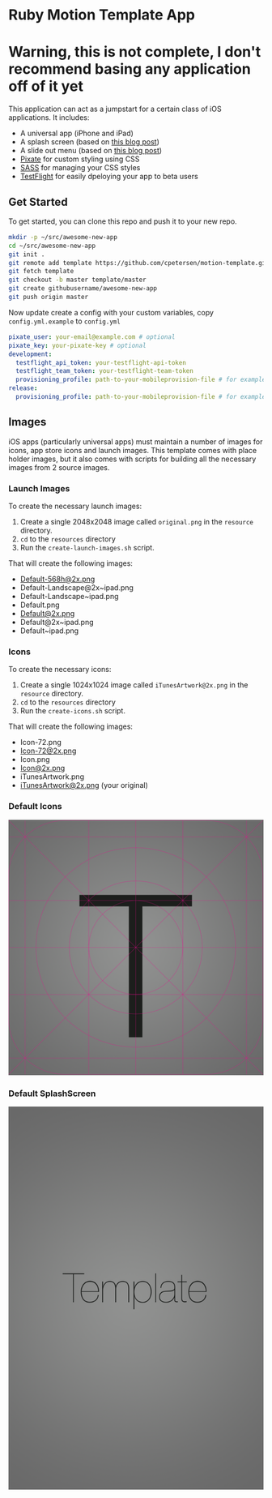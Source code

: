 # Ruby Motion Template App

# Warning, this is not complete, I don't recommend basing any application off of it yet

This application can act as a jumpstart for a certain class of iOS applications. It includes:

 * A universal app (iPhone and iPad)
 * A splash screen (based on [this blog post](http://iconoclastlabs.com/cms/blog/posts/iphone-splash-screen-with-rubymotion))
 * A slide out menu (based on [this blog post](https://github.com/dbottillo/SlideOutNavigationRubyMotion))
 * [Pixate](http://www.pixate.com) for custom styling using CSS
 * [SASS](http://sass-lang.com) for managing your CSS styles
 * [TestFlight](https://testflightapp.com) for easily dpeloying your app to beta users

## Get Started

To get started, you can clone this repo and push it to your new repo.

```sh
mkdir -p ~/src/awesome-new-app
cd ~/src/awesome-new-app
git init .
git remote add template https://github.com/cpetersen/motion-template.git
git fetch template
git checkout -b master template/master
git create githubusername/awesome-new-app
git push origin master
```

Now update create a config with your custom variables, copy ```config.yml.example``` to ```config.yml```

```yaml
pixate_user: your-email@example.com # optional
pixate_key: your-pixate-key # optional
development:
  testflight_api_token: your-testflight-api-token 
  testflight_team_token: your-testflight-team-token
  provisioning_profile: path-to-your-mobileprovision-file # for example ./development.mobileprovision
release:
  provisioning_profile: path-to-your-mobileprovision-file # for example ./distribution.mobileprovision
```

## Images

iOS apps (particularly universal apps) must maintain a number of images for icons, app store icons and launch images. This template comes with place holder images, but it also comes with scripts for building all the necessary images from 2 source images.

### Launch Images

To create the necessary launch images:

1. Create a single 2048x2048 image called ```original.png``` in the ```resource``` directory.
2. ```cd``` to the ```resources``` directory
3. Run the ```create-launch-images.sh``` script.

That will create the following images:

 * Default-568h@2x.png
 * Default-Landscape@2x~ipad.png
 * Default-Landscape~ipad.png
 * Default.png
 * Default@2x.png
 * Default@2x~ipad.png
 * Default~ipad.png

 ### Icons

To create the necessary icons:

1. Create a single 1024x1024 image called ```iTunesArtwork@2x.png``` in the ```resource``` directory.
2. ```cd``` to the ```resources``` directory
3. Run the ```create-icons.sh``` script.

That will create the following images:

 * Icon-72.png
 * Icon-72@2x.png
 * Icon.png
 * Icon@2x.png
 * iTunesArtwork.png
 * iTunesArtwork@2x.png (your original)

### Default Icons

![Default Icon](resources/iTunesArtwork.png "Default Icon")

### Default SplashScreen

![Default SplashScreen](resources/Default@2x.png "Default SplashScreen")
